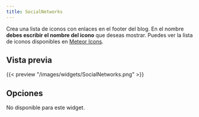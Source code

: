 ```yaml
---
title: SocialNetworks
---
```


Crea una lista de iconos con enlaces en el footer del blog. En el nombre **debes escribir el nombre del icono** que deseas mostrar. Puedes ver la lista de iconos disponibles en [Meteor Icons](https://meteoricons.com/).

## Vista previa

{{< preview "/images/widgets/SocialNetworks.png" >}}


## Opciones

No disponible para este widget.